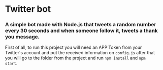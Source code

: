 # Twitter bot
### A simple bot made with Node.js that tweets a random number every 30 seconds and when someone follow it, tweets a thank you message.
First of all, to run this project you will need an APP Token from your Twitter's account and put the received information on <code>config.js</code>
after that you will go to the folder from the project and run <code>npm install</code> and <code>npm start</code>.<br>
